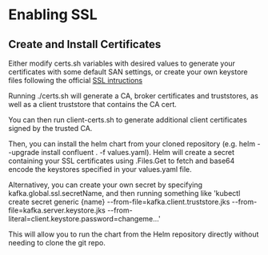 # Enabling SSL

## Create and Install Certificates

Either modify certs.sh variables with desired values to generate your certificates with some default SAN settings, or create your own keystore files following the official [SSL intructions](https://docs.confluent.io/current/kafka/authentication_ssl.html)

Running ./certs.sh will generate a CA, broker certificates and truststores, as well as a client truststore that contains the CA cert.

You can then run client-certs.sh to generate additional client certificates signed by the trusted CA.

Then, you can install the helm chart from your cloned repository (e.g. helm --upgrade install confluent . -f values.yaml).  Helm will create a secret containing your SSL certificates using .Files.Get to fetch and base64 encode the keystores specified in your values.yaml file.  

Alternativey, you can create your own secret by specifying kafka.global.ssl.secretName, and then running something like 'kubectl create secret generic {name} --from-file=kafka.client.truststore.jks --from-file=kafka.server.keystore.jks --from-literal=client.keystore.password=changeme...'

This will allow you to run the chart from the Helm repository directly without needing to clone the git repo.